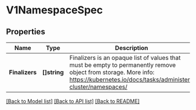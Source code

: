 # V1NamespaceSpec

## Properties
Name | Type | Description | Notes
------------ | ------------- | ------------- | -------------
**Finalizers** | **[]string** | Finalizers is an opaque list of values that must be empty to permanently remove object from storage. More info: https://kubernetes.io/docs/tasks/administer-cluster/namespaces/ | [optional] [default to null]

[[Back to Model list]](../README.md#documentation-for-models) [[Back to API list]](../README.md#documentation-for-api-endpoints) [[Back to README]](../README.md)


